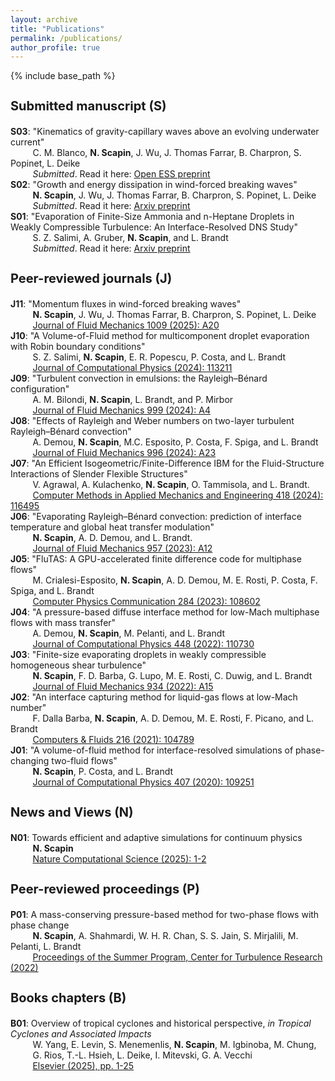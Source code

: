 ```yaml
---
layout: archive
title: "Publications"
permalink: /publications/
author_profile: true
--- 
```


{% include base_path %}

<h3 style="font-size: 20px;">Submitted manuscript (S)</h3>

**S03**: "Kinematics of gravity-capillary waves above an evolving underwater current" \
&nbsp;&nbsp;&nbsp;&nbsp;&nbsp;&nbsp;&nbsp;&nbsp;&nbsp;C. M. Blanco, **N. Scapin**, J. Wu, J. Thomas Farrar, B. Charpron, S. Popinet, L. Deike \
&nbsp;&nbsp;&nbsp;&nbsp;&nbsp;&nbsp;&nbsp;&nbsp;&nbsp;<em>Submitted</em>. Read it here: [Open ESS preprint](10.22541/essoar.175214778.85637364/v1) \
**S02**: "Growth and energy dissipation in wind-forced breaking waves" \
&nbsp;&nbsp;&nbsp;&nbsp;&nbsp;&nbsp;&nbsp;&nbsp;&nbsp;**N. Scapin**, J. Wu, J. Thomas Farrar, B. Charpron, S. Popinet, L. Deike \
&nbsp;&nbsp;&nbsp;&nbsp;&nbsp;&nbsp;&nbsp;&nbsp;&nbsp;<em>Submitted</em>. Read it here: [Arxiv preprint](https://arxiv.org/abs/2506.17802) \
**S01**: "Evaporation of Finite-Size Ammonia and n-Heptane Droplets in Weakly Compressible Turbulence: An Interface-Resolved DNS Study" \
&nbsp;&nbsp;&nbsp;&nbsp;&nbsp;&nbsp;&nbsp;&nbsp;&nbsp;S. Z. Salimi, A. Gruber, **N. Scapin**, and L. Brandt \
&nbsp;&nbsp;&nbsp;&nbsp;&nbsp;&nbsp;&nbsp;&nbsp;&nbsp;<em>Submitted</em>. Read it here: [Arxiv preprint](https://arxiv.org/abs/2504.16850) 
    
<h3 style="font-size: 20px;">Peer-reviewed journals (J)</h3>

**J11**: "Momentum fluxes in wind-forced breaking waves" \
&nbsp;&nbsp;&nbsp;&nbsp;&nbsp;&nbsp;&nbsp;&nbsp;&nbsp;**N. Scapin**, J. Wu, J. Thomas Farrar, B. Charpron, S. Popinet, L. Deike \
&nbsp;&nbsp;&nbsp;&nbsp;&nbsp;&nbsp;&nbsp;&nbsp;&nbsp;[Journal of Fluid Mechanics 1009 (2025): A20](https://www.cambridge.org/core/journals/journal-of-fluid-mechanics/article/momentum-fluxes-in-windforced-breaking-waves/22F4CF703A8ADA6D94740CE3C321166A) \
**J10**: "A Volume-of-Fluid method for multicomponent droplet evaporation with Robin boundary conditions" \
&nbsp;&nbsp;&nbsp;&nbsp;&nbsp;&nbsp;&nbsp;&nbsp;&nbsp;S. Z. Salimi, **N. Scapin**, E. R. Popescu, P. Costa, and L. Brandt \
&nbsp;&nbsp;&nbsp;&nbsp;&nbsp;&nbsp;&nbsp;&nbsp;&nbsp;[Journal of Computational Physics (2024): 113211](https://www.sciencedirect.com/science/article/pii/S0021999124004601) \
**J09**: "Turbulent convection in emulsions: the Rayleigh–Bénard configuration" \
&nbsp;&nbsp;&nbsp;&nbsp;&nbsp;&nbsp;&nbsp;&nbsp;&nbsp;A. M. Bilondi, **N. Scapin**, L. Brandt, and P. Mirbor \
&nbsp;&nbsp;&nbsp;&nbsp;&nbsp;&nbsp;&nbsp;&nbsp;&nbsp;[Journal of Fluid Mechanics 999 (2024): A4](https://www.cambridge.org/core/journals/journal-of-fluid-mechanics/article/turbulent-convection-in-emulsions-the-rayleighbenard-configuration/C181E4DE91567EF267E48F6B1643DF7B) \
**J08**: "Effects of Rayleigh and Weber numbers on two-layer turbulent Rayleigh–Bénard convection" \
&nbsp;&nbsp;&nbsp;&nbsp;&nbsp;&nbsp;&nbsp;&nbsp;&nbsp;A. Demou, **N. Scapin**, M.C. Esposito, P. Costa, F. Spiga, and L. Brandt \
&nbsp;&nbsp;&nbsp;&nbsp;&nbsp;&nbsp;&nbsp;&nbsp;&nbsp;[Journal of Fluid Mechanics 996 (2024): A23](https://www.cambridge.org/core/journals/journal-of-fluid-mechanics/article/effects-of-rayleigh-and-weber-numbers-on-twolayer-turbulent-rayleighbenard-convection/1D97114A8D2BDBFFBAEC26EA8B910B09) \
**J07**: "An Efficient Isogeometric/Finite-Difference IBM for the Fluid-Structure Interactions of Slender Flexible Structures" \
&nbsp;&nbsp;&nbsp;&nbsp;&nbsp;&nbsp;&nbsp;&nbsp;&nbsp;V. Agrawal, A. Kulachenko, **N. Scapin**, O. Tammisola, and L. Brandt. \
&nbsp;&nbsp;&nbsp;&nbsp;&nbsp;&nbsp;&nbsp;&nbsp;&nbsp;[Computer Methods in Applied Mechanics and Engineering 418 (2024): 116495](https://www.sciencedirect.com/science/article/pii/S0045782523006199) \
**J06**: "Evaporating Rayleigh–Bénard convection: prediction of interface temperature and global heat transfer modulation" \
&nbsp;&nbsp;&nbsp;&nbsp;&nbsp;&nbsp;&nbsp;&nbsp;&nbsp;**N. Scapin**, A. D. Demou, and L. Brandt. \
&nbsp;&nbsp;&nbsp;&nbsp;&nbsp;&nbsp;&nbsp;&nbsp;&nbsp;[Journal of Fluid Mechanics 957 (2023): A12](https://www.cambridge.org/core/journals/journal-of-fluid-mechanics/article/evaporating-rayleighbenard-convection-prediction-of-interface-temperature-and-global-heat-transfer-modulation/5A616CC444D34ACBBA4817B91F53C62F) \
**J05**: "FluTAS: A GPU-accelerated finite difference code for multiphase flows" \
&nbsp;&nbsp;&nbsp;&nbsp;&nbsp;&nbsp;&nbsp;&nbsp;&nbsp;M. Crialesi-Esposito, **N. Scapin**, A. D. Demou, M. E. Rosti, P. Costa, F. Spiga, and L. Brandt \
&nbsp;&nbsp;&nbsp;&nbsp;&nbsp;&nbsp;&nbsp;&nbsp;&nbsp;[Computer Physics Communication 284 (2023): 108602](https://www.sciencedirect.com/science/article/pii/S0010465522003216) \
**J04**: "A pressure-based diffuse interface method for low-Mach multiphase flows with mass transfer" \
&nbsp;&nbsp;&nbsp;&nbsp;&nbsp;&nbsp;&nbsp;&nbsp;&nbsp;A. Demou, **N. Scapin**, M. Pelanti, and L. Brandt \
&nbsp;&nbsp;&nbsp;&nbsp;&nbsp;&nbsp;&nbsp;&nbsp;&nbsp;[Journal of Computational Physics 448 (2022): 110730](https://www.sciencedirect.com/science/article/pii/S0021999121006252) \
**J03**: "Finite-size evaporating droplets in weakly compressible homogeneous shear turbulence" \
&nbsp;&nbsp;&nbsp;&nbsp;&nbsp;&nbsp;&nbsp;&nbsp;&nbsp;**N. Scapin**, F. D. Barba, G. Lupo, M. E. Rosti, C. Duwig, and L. Brandt \
&nbsp;&nbsp;&nbsp;&nbsp;&nbsp;&nbsp;&nbsp;&nbsp;&nbsp;[Journal of Fluid Mechanics 934 (2022): A15](https://www.cambridge.org/core/journals/journal-of-fluid-mechanics/article/finitesize-evaporating-droplets-in-weakly-compressible-homogeneous-shear-turbulence/2470139EBD897B842E771AAA75750326) \
**J02**: "An interface capturing method for liquid-gas flows at low-Mach number" \
&nbsp;&nbsp;&nbsp;&nbsp;&nbsp;&nbsp;&nbsp;&nbsp;&nbsp;F. Dalla Barba, **N. Scapin**, A. D. Demou, M. E. Rosti, F. Picano, and L. Brandt \
&nbsp;&nbsp;&nbsp;&nbsp;&nbsp;&nbsp;&nbsp;&nbsp;&nbsp;[Computers & Fluids 216 (2021): 104789](https://www.sciencedirect.com/science/article/abs/pii/S0045793020303595) \
**J01**: "A volume-of-fluid method for interface-resolved simulations of phase-changing two-fluid flows" \
&nbsp;&nbsp;&nbsp;&nbsp;&nbsp;&nbsp;&nbsp;&nbsp;&nbsp;**N. Scapin**, P. Costa, and L. Brandt \
&nbsp;&nbsp;&nbsp;&nbsp;&nbsp;&nbsp;&nbsp;&nbsp;&nbsp;[Journal of Computational Physics 407 (2020): 109251](https://www.sciencedirect.com/science/article/abs/pii/S0021999120300255)

<h3 style="font-size: 20px;">News and Views (N)</h3>

**N01**: Towards efficient and adaptive simulations for continuum physics \
&nbsp;&nbsp;&nbsp;&nbsp;&nbsp;&nbsp;&nbsp;&nbsp;&nbsp;**N. Scapin** \
&nbsp;&nbsp;&nbsp;&nbsp;&nbsp;&nbsp;&nbsp;&nbsp;&nbsp;[Nature Computational Science (2025): 1-2](https://www.nature.com/articles/s43588-025-00791-z)

<h3 style="font-size: 20px;">Peer-reviewed proceedings (P)</h3>

**P01**: A mass-conserving pressure-based method for two-phase flows with phase change \
&nbsp;&nbsp;&nbsp;&nbsp;&nbsp;&nbsp;&nbsp;&nbsp;&nbsp;**N. Scapin**, A. Shahmardi, W. H. R. Chan, S. S. Jain, S. Mirjalili, M. Pelanti, L. Brandt \
&nbsp;&nbsp;&nbsp;&nbsp;&nbsp;&nbsp;&nbsp;&nbsp;&nbsp;[Proceedings of the Summer Program, Center for Turbulence Research (2022)](https://web.stanford.edu/~sjsuresh/iii08_Scapin.pdf)

<h3 style="font-size: 20px;">Books chapters (B)</h3>

**B01**: Overview of tropical cyclones and historical perspective, <em>in Tropical Cyclones and Associated Impacts</em> \
&nbsp;&nbsp;&nbsp;&nbsp;&nbsp;&nbsp;&nbsp;&nbsp;&nbsp;W. Yang, E. Levin, S. Menemenlis, **N. Scapin**, M. Igbinoba, M. Chung, \
&nbsp;&nbsp;&nbsp;&nbsp;&nbsp;&nbsp;&nbsp;&nbsp;&nbsp;G. Rios, T.-L. Hsieh, L. Deike, I. Mitevski, G. A. Vecchi \
&nbsp;&nbsp;&nbsp;&nbsp;&nbsp;&nbsp;&nbsp;&nbsp;&nbsp;[Elsevier (2025), pp. 1-25](https://www.sciencedirect.com/science/article/abs/pii/B9780323953900000017)
